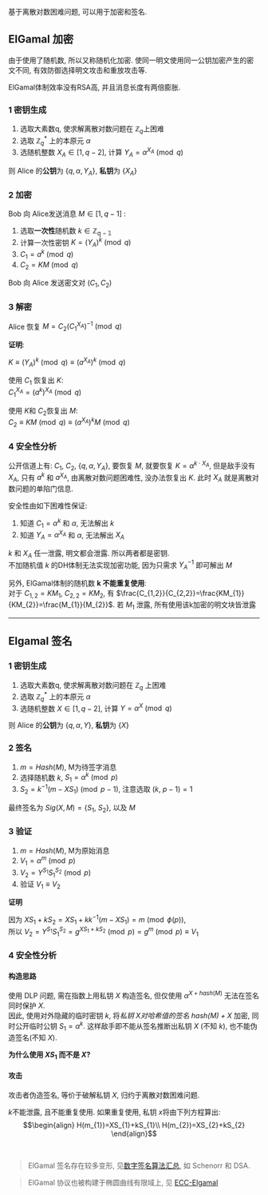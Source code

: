 基于离散对数困难问题, 可以用于加密和签名. 

## ElGamal 加密

由于使用了随机数, 所以又称随机化加密. 使同一明文使用同一公钥加密产生的密文不同, 有效防御选择明文攻击和重放攻击等.

ElGamal体制效率没有RSA高, 并且消息长度有两倍膨胀.

### 1 密钥生成

1. 选取大素数q, 使求解离散对数问题在 $\mathbb{Z}_{q}$上困难
2. 选取 $\mathbb{Z}_{q}^*$ 上的本原元 $\alpha$
3. 选随机整数 $X_{A}\in \left[1, q-2\right]$, 计算 $Y_{A}=\alpha^{X_{A}}\pmod q$

则 Alice 的**公钥**为 $\{q, \alpha, Y_{A}\}$, **私钥**为 $\{X_A\}$

### 2 加密

Bob 向 Alice发送消息 $M\in\left[1, q-1\right]$ :

1. 选取**一次性**随机数 $k\in \mathbb{Z_{q-1}}$
2. 计算一次性密钥 $K=(Y_{A})^{k}\pmod q$
3. $C_{1}=a^{k}\pmod q$
4. $C_{2}=KM\pmod q$

Bob 向 Alice 发送密文对 $\left(C_{1}, C_{2}\right)$

### 3 解密

Alice 恢复 $M=C_{2}(C_{1}^{X_{A}})^{-1}\pmod q$

**证明**:

$K\equiv(Y_{A})^{k}\pmod q\equiv (a^{X_{A}})^k\pmod q$

使用 $C_1$ 恢复出 $K$:  
$C_{1}^{X_{A}}=(a^{k})^{X_{A}}\pmod q$

使用 $K$和 $C_{2}$恢复出 $M$:  
$C_{2}\equiv KM\pmod q\equiv (a^{X_{A}})^{k}M\pmod q$

### 4 安全性分析

公开信道上有: $C_{1}$, $C_{2}$, $\{q, \alpha, Y_{A}\}$, 要恢复 $M$, 就要恢复 $K=\alpha^{k\cdot X_{A}}$, 但是敌手没有 $X_{A}$, 只有 $a^{k}$ 和 $a^{X_{A}}$, 由离散对数问题困难性, 没办法恢复出 $K$. 此时 $X_{A}$ 就是离散对数问题的单陷门信息.

安全性由如下困难性保证:  

1. 知道 $C_{1}=\alpha^{k}$ 和 $\alpha$, 无法解出 $k$
2. 知道 $Y_{A}=\alpha^{X_{A}}$ 和 $\alpha$, 无法解出 $X_{A}$

$k$ 和 $X_{A}$ 任一泄露, 明文都会泄露. 所以两者都是密钥.   
不加随机值 $k$ 的DH体制无法实现加密功能, 因为只需求 $Y_{A}^{-1}$ 即可解出 $M$

另外, ElGamal体制的随机数 **k 不能重复使用**:  
对于 $C_{1,2}=KM_{1}$, $C_{2,2}=KM_{2}$, 有 $\frac{C_{1,2}}{C_{2,2}}=\frac{KM_{1}}{KM_{2}}=\frac{M_{1}}{M_{2}}$. 若 $M_{1}$ 泄露, 所有使用该k加密的明文块皆泄露

***

## Elgamal 签名

### 1 密钥生成

1. 选取大素数q, 使求解离散对数问题在 $\mathbb{Z}_{q}$ 上困难
2. 选取 $\mathbb{Z}_{q}^*$ 上的本原元 $\alpha$
3. 选随机整数 $X\in \left[1, q-2\right]$, 计算 $Y=\alpha^{X}\pmod q$

则 Alice 的**公钥**为 $\{q, \alpha, Y\}$, **私钥**为 $\{X\}$

### 2 签名

1. $m=Hash(M)$, M为待签字消息
2. 选择随机数 $k$, $S_{1}=\alpha^{k}\pmod p$
3. $S_{2}=k^{-1}(m-XS_{1})\pmod {p-1}$, 注意选取 $(k,\ p-1)=1$

最终签名为 $Sig(X, M)=\{S_{1},\ S_{2}\}$, 以及 $M$

### 3 验证

1. $m=Hash(M)$, M为原始消息
1. $V_{1}=\alpha^{m}\pmod p$
2. $V_{2}=Y^{S_{1}}S_{1}^{S_{2}}\pmod p$
3. 验证 $V_{1}\equiv V_{2}$

**证明**

因为 $XS_{1}+kS_{2}=XS_{1}+kk^{-1}(m-XS_{1})=m \pmod{\phi(p)}$,  
所以 $V_{2}=Y^{S_{1}}S_{1}^{S_{2}}=g^{XS_{1}+kS_{2}}\pmod p=g^{m}\pmod p\equiv V_{1}$


### 4 安全性分析

#### 构造思路

使用 DLP 问题, 需在指数上用私钥 $X$ 构造签名, 但仅使用 $\alpha^{X+hash(M)}$ 无法在签名同时保护 $X$.    
因此, 使用对外隐藏的临时密钥 $k$, 将*私钥 $X$对哈希值的签名 $hash(M)+X$*  加密, 同时公开临时公钥 $S_{1}=\alpha^{k}$. 这样敌手即不能从签名推断出私钥 $X$ (不知 $k$), 也不能伪造签名(不知 $X$).

**为什么使用 $XS_{1}$ 而不是 $X$?**

#### 攻击

攻击者伪造签名, 等价于破解私钥 $X$, 归约于离散对数困难问题.

$k$不能泄露, 且不能重复使用. 如果重复使用, 私钥 $x$将由下列方程算出:
$$\begin{align}
H(m_{1})=XS_{1}+kS_{1}\\
H(m_{2})=XS_{2}+kS_{2}
\end{align}$$

<br>

> ElGamal 签名存在较多变形, 见[数字签名算法汇总](数字签名.md), 如 Schenorr 和  DSA.

> ElGamal 协议也被构建于椭圆曲线有限域上, 见 [ECC-Elgamal](ECC/ECC-Elgamal.md)